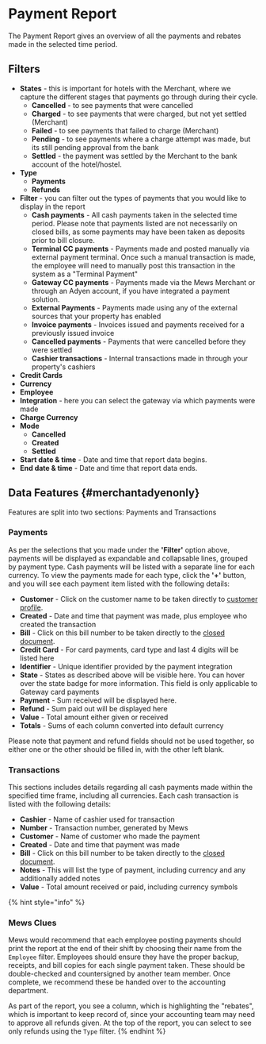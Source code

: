 # Payment Report

The Payment Report gives an overview of all the payments and rebates made in the selected time period.

## Filters

* **States** - this is important for hotels with the Merchant, where we capture the different stages that payments go through during their cycle.
  * **Cancelled** - to see payments that were cancelled
  * **Charged** - to see payments that were charged, but not yet settled \(Merchant\)
  * **Failed** - to see payments that failed to charge \(Merchant\)
  * **Pending** - to see payments where a charge attempt was made, but its still pending approval from the bank
  * **Settled** - the payment was settled by the Merchant to the bank account of the hotel/hostel.
* **Type**
  * **Payments**  
  * **Refunds** 
* **Filter** - you can filter out the types of payments that you would like to display in the report
  * **Cash payments** - All cash payments taken in the selected time period. Please note that payments listed are not necessarily on closed bills, as some payments may have been taken as deposits prior to bill closure.
  * **Terminal CC payments** - Payments made and posted manually via external payment terminal. Once such a manual transaction is made, the employee will need to manually post this transaction in the system as a "Terminal Payment"
  * **Gateway CC payments** - Payments made via the Mews Merchant or through an Adyen account, if you have integrated a payment solution. 
  * **External Payments** - Payments made using any of the external sources that your property has enabled
  * **Invoice payments** - Invoices issued and payments received for a previously issued invoice
  * **Cancelled payments** - Payments that were cancelled before they were settled
  * **Cashier transactions** - Internal transactions made in through your property's cashiers
* **Credit Cards**  
* **Currency**  
* **Employee** 
* **Integration** - here you can select the gateway via which payments were made
* **Charge Currency** 
* **Mode** 
  * **Cancelled** 
  * **Created** 
  * **Settled**  
* **Start date & time** - Date and time that report data begins. 
* **End date & time** - Date and time that report data ends.

## Data Features {#merchantadyenonly}

Features are split into two sections: Payments and Transactions

### Payments

As per the selections that you made under the **'Filter'** option above, payments will be displayed as expandable and collapsable lines, grouped by payment type. Cash payments will be listed with a separate line for each currency. To view the payments made for each type, click the **'+'** button, and you will see each payment item listed with the following details:

* **Customer** - Click on the customer name to be taken directly to [customer profile](https://mews-systems.gitbook.io/guide/commander/profiles/customer-profile).
* **Created** - Date and time that payment was made, plus employee who created the transaction
* **Bill** - Click on this bill number to be taken directly to the [closed document](https://mews-systems.gitbook.io/guide/commander/profiles/customer-profile/billing/closed-bills-and-invoices).
* **Credit Card** - For card payments, card type and last 4 digits will be listed here
* **Identifier** - Unique identifier provided by the payment integration
* **State** - States as described above will be visible here. You can hover over the state badge for more information. This field is only applicable to Gateway card payments 
* **Payment** - Sum received will be displayed here.
* **Refund** - Sum paid out will be displayed here
* **Value** - Total amount either given or received
* **Totals** - Sums of each column converted into default currency

Please note that payment and refund fields should not be used together, so either one or the other should be filled in, with the other left blank.

### Transactions

This sections includes details regarding all cash payments made within the specified time frame, including all currencies. Each cash transaction is listed with the following details:

* **Cashier** - Name of cashier used for transaction
* **Number** - Transaction number, generated by Mews
* **Customer** - Name of customer who made the payment
* **Created** - Date and time that payment was made
* **Bill** - Click on this bill number to be taken directly to the [closed document](https://mews-systems.gitbook.io/guide/commander/profiles/customer-profile/billing/closed-bills-and-invoices).
* **Notes** - This will list the type of payment, including currency and any additionally added notes
* **Value** - Total amount received or paid, including currency symbols

{% hint style="info" %}
### Mews Clues

Mews would recommend that each employee posting payments should print the report at the end of their shift by choosing their name from the `Employee` filter. Employees should ensure they have the proper backup, receipts, and bill copies for each single payment taken. These should be double-checked and countersigned by another team member. Once complete, we recommend these be handed over to the accounting department.

As part of the report, you see a column, which is highlighting the "rebates", which is important to keep record of, since your accounting team may need to approve all refunds given. At the top of the report, you can select to see only refunds using the `Type` filter.
{% endhint %}

